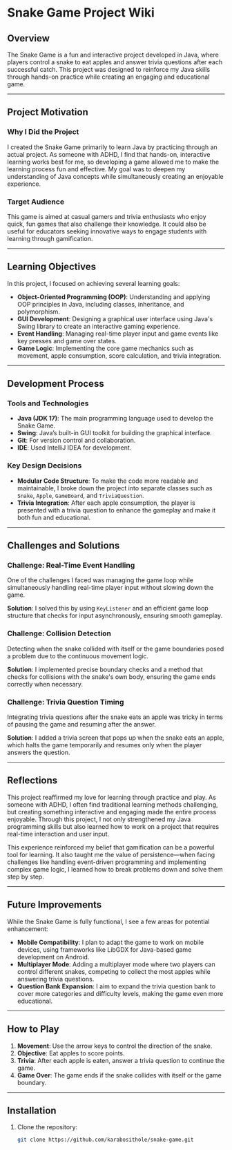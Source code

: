 # Snake Game Project Wiki

## Overview
The Snake Game is a fun and interactive project developed in Java, where players control a snake to eat apples and answer trivia questions after each successful catch. This project was designed to reinforce my Java skills through hands-on practice while creating an engaging and educational game.

---

## Project Motivation

### Why I Did the Project
I created the Snake Game primarily to learn Java by practicing through an actual project. As someone with ADHD, I find that hands-on, interactive learning works best for me, so developing a game allowed me to make the learning process fun and effective. My goal was to deepen my understanding of Java concepts while simultaneously creating an enjoyable experience.

### Target Audience
This game is aimed at casual gamers and trivia enthusiasts who enjoy quick, fun games that also challenge their knowledge. It could also be useful for educators seeking innovative ways to engage students with learning through gamification.

---

## Learning Objectives
In this project, I focused on achieving several learning goals:
- **Object-Oriented Programming (OOP)**: Understanding and applying OOP principles in Java, including classes, inheritance, and polymorphism.
- **GUI Development**: Designing a graphical user interface using Java's Swing library to create an interactive gaming experience.
- **Event Handling**: Managing real-time player input and game events like key presses and game over states.
- **Game Logic**: Implementing the core game mechanics such as movement, apple consumption, score calculation, and trivia integration.

---

## Development Process

### Tools and Technologies
- **Java (JDK 17)**: The main programming language used to develop the Snake Game.
- **Swing**: Java’s built-in GUI toolkit for building the graphical interface.
- **Git**: For version control and collaboration.
- **IDE**: Used IntelliJ IDEA for development.

### Key Design Decisions
- **Modular Code Structure**: To make the code more readable and maintainable, I broke down the project into separate classes such as `Snake`, `Apple`, `GameBoard`, and `TriviaQuestion`.
- **Trivia Integration**: After each apple consumption, the player is presented with a trivia question to enhance the gameplay and make it both fun and educational.

---

## Challenges and Solutions

### Challenge: Real-Time Event Handling
One of the challenges I faced was managing the game loop while simultaneously handling real-time player input without slowing down the game. 

**Solution**: I solved this by using `KeyListener` and an efficient game loop structure that checks for input asynchronously, ensuring smooth gameplay.

### Challenge: Collision Detection
Detecting when the snake collided with itself or the game boundaries posed a problem due to the continuous movement logic.

**Solution**: I implemented precise boundary checks and a method that checks for collisions with the snake's own body, ensuring the game ends correctly when necessary.

### Challenge: Trivia Question Timing
Integrating trivia questions after the snake eats an apple was tricky in terms of pausing the game and resuming after the answer.

**Solution**: I added a trivia screen that pops up when the snake eats an apple, which halts the game temporarily and resumes only when the player answers the question.

---

## Reflections

This project reaffirmed my love for learning through practice and play. As someone with ADHD, I often find traditional learning methods challenging, but creating something interactive and engaging made the entire process enjoyable. Through this project, I not only strengthened my Java programming skills but also learned how to work on a project that requires real-time interaction and user input.

This experience reinforced my belief that gamification can be a powerful tool for learning. It also taught me the value of persistence—when facing challenges like handling event-driven programming and implementing complex game logic, I learned how to break problems down and solve them step by step.

---

## Future Improvements

While the Snake Game is fully functional, I see a few areas for potential enhancement:
- **Mobile Compatibility**: I plan to adapt the game to work on mobile devices, using frameworks like LibGDX for Java-based game development on Android.
- **Multiplayer Mode**: Adding a multiplayer mode where two players can control different snakes, competing to collect the most apples while answering trivia questions.
- **Question Bank Expansion**: I aim to expand the trivia question bank to cover more categories and difficulty levels, making the game even more educational.

---

## How to Play

1. **Movement**: Use the arrow keys to control the direction of the snake.
2. **Objective**: Eat apples to score points.
3. **Trivia**: After each apple is eaten, answer a trivia question to continue the game.
4. **Game Over**: The game ends if the snake collides with itself or the game boundary.

---

## Installation

1. Clone the repository:
   ```bash
   git clone https://github.com/karabosithole/snake-game.git
